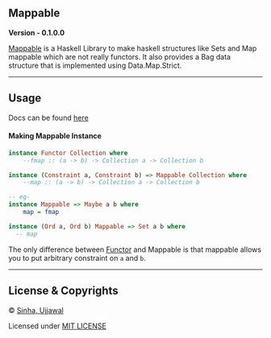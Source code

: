 ## Mappable
**Version - 0.1.0.0**

[Mappable](https://github.com/Sinha-Ujjawal/Mappable) is a Haskell Library to make haskell structures like Sets and Map 
mappable which are not really functors. It also provides a Bag data structure that is implemented using Data.Map.Strict.

---

## Usage
Docs can be found [here](https://sinha-ujjawal.github.io/Mappable/)
#### Making Mappable Instance
```haskell
instance Functor Collection where
    --fmap :: (a -> b) -> Collection a -> Collection b

instance (Constraint a, Constraint b) => Mappable Collection where
    --map :: (a -> b) -> Collection a -> Collection b

-- eg-
instance Mappable => Maybe a b where
    map = fmap

instance (Ord a, Ord b) Mappable => Set a b where
  -- map
```

The only difference between [Functor](https://hackage.haskell.org/package/base-4.15.0.0/docs/Prelude.html#t:Functor) and Mappable is that mappable allows you to put arbitrary constraint on `a` and `b`.

---

## License & Copyrights
© [Sinha, Ujjawal](https://github.com/Sinha-Ujjawal)

Licensed under [MIT LICENSE](LICENSE)
